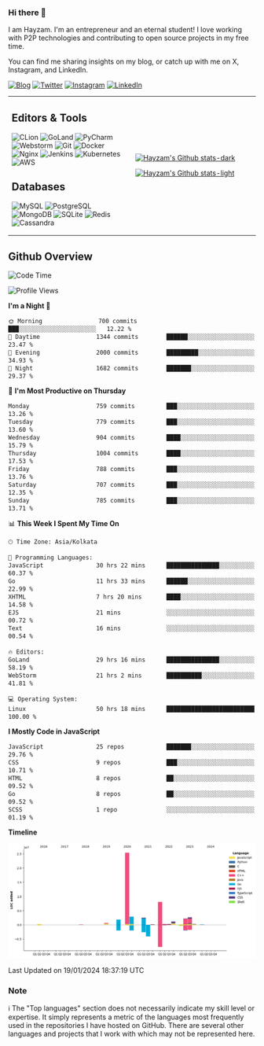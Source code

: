 ### Hi there 👋

I am Hayzam. I'm an entrepreneur and an eternal student! I love working with P2P technologies and contributing to open source projects in my free time.

You can find me sharing insights on my blog, or catch up with me on X, Instagram, and LinkedIn.

[![Blog](https://img.shields.io/badge/Blog-%2312100E.svg?&style=for-the-badge&logo=medium&logoColor=white)](https://hayzam.com)
[![Twitter](https://img.shields.io/badge/Twitter-%231DA1F2.svg?&style=for-the-badge&logo=X&logoColor=white)](https://twitter.com/hayzam_js)
[![Instagram](https://img.shields.io/badge/Instagram-%23E4405F.svg?&style=for-the-badge&logo=instagram&logoColor=white)](https://instagram.com/hayzam.ts)
[![LinkedIn](https://img.shields.io/badge/LinkedIn-%230077B5.svg?&style=for-the-badge&logo=linkedin&logoColor=white)](https://www.linkedin.com/in/hayzam-s-2b9b95139/)

<table width="100%">
<tr>
<td width="50%">

## Editors & Tools

![CLion](https://img.shields.io/badge/-CLion-000000?style=flat&logo=CLion)
![GoLand](https://img.shields.io/badge/-GoLand-000000?style=flat&logo=Goland)
![PyCharm](https://img.shields.io/badge/-PyCharm-000000?style=flat&logo=PyCharm)
![Webstorm](https://img.shields.io/badge/-WebStorm-000000?style=flat&logo=WebStorm)
![Git](https://img.shields.io/badge/-Git-000000?style=flat&logo=git)
![Docker](https://img.shields.io/badge/-Docker-000000?style=flat&logo=docker)
![Nginx](https://img.shields.io/badge/-Nginx-000000?style=flat&logo=nginx)
![Jenkins](https://img.shields.io/badge/-Jenkins-000000?style=flat&logo=jenkins)
![Kubernetes](https://img.shields.io/badge/-Kubernetes-000000?style=flat&logo=kubernetes)
![AWS](https://img.shields.io/badge/-AWS-000000?style=flat&logo=amazon-aws)

## Databases

![MySQL](https://img.shields.io/badge/-MySQL-000000?style=flat&logo=mysql)
![PostgreSQL](https://img.shields.io/badge/-PostgreSQL-000000?style=flat&logo=postgresql)
![MongoDB](https://img.shields.io/badge/-MongoDB-000000?style=flat&logo=mongodb)
![SQLite](https://img.shields.io/badge/-SQLite-000000?style=flat&logo=sqlite)
![Redis](https://img.shields.io/badge/-Redis-000000?style=flat&logo=redis)
![Cassandra](https://img.shields.io/badge/-Cassandra-000000?style=flat&logo=apache-cassandra)
</div>

<td width="50%">
 
[![Hayzam's Github stats-dark](https://github-readme-stats.vercel.app/api?username=hayzamjs&show_icons=true&theme=dark#gh-dark-mode-only)](https://github.com/anuraghazra/github-readme-stats#gh-dark-mode-only)
 
[![Hayzam's Github stats-light](https://github-readme-stats.vercel.app/api?username=hayzamjs&show_icons=true&theme=default#gh-light-mode-only)](https://github.com/anuraghazra/github-readme-stats#gh-light-mode-only)

</td>
</tr>
</table>
 
## Github Overview


<!--START_SECTION:waka-->
![Code Time](http://img.shields.io/badge/Code%20Time-470%20hrs%2054%20mins-blue)

![Profile Views](http://img.shields.io/badge/Profile%20Views-0-blue)

**I'm a Night 🦉** 

```text
🌞 Morning                700 commits         ███░░░░░░░░░░░░░░░░░░░░░░   12.22 % 
🌆 Daytime                1344 commits        ██████░░░░░░░░░░░░░░░░░░░   23.47 % 
🌃 Evening                2000 commits        █████████░░░░░░░░░░░░░░░░   34.93 % 
🌙 Night                  1682 commits        ███████░░░░░░░░░░░░░░░░░░   29.37 % 
```
📅 **I'm Most Productive on Thursday** 

```text
Monday                   759 commits         ███░░░░░░░░░░░░░░░░░░░░░░   13.26 % 
Tuesday                  779 commits         ███░░░░░░░░░░░░░░░░░░░░░░   13.60 % 
Wednesday                904 commits         ████░░░░░░░░░░░░░░░░░░░░░   15.79 % 
Thursday                 1004 commits        ████░░░░░░░░░░░░░░░░░░░░░   17.53 % 
Friday                   788 commits         ███░░░░░░░░░░░░░░░░░░░░░░   13.76 % 
Saturday                 707 commits         ███░░░░░░░░░░░░░░░░░░░░░░   12.35 % 
Sunday                   785 commits         ███░░░░░░░░░░░░░░░░░░░░░░   13.71 % 
```


📊 **This Week I Spent My Time On** 

```text
🕑︎ Time Zone: Asia/Kolkata

💬 Programming Languages: 
JavaScript               30 hrs 22 mins      ███████████████░░░░░░░░░░   60.37 % 
Go                       11 hrs 33 mins      ██████░░░░░░░░░░░░░░░░░░░   22.99 % 
XHTML                    7 hrs 20 mins       ████░░░░░░░░░░░░░░░░░░░░░   14.58 % 
EJS                      21 mins             ░░░░░░░░░░░░░░░░░░░░░░░░░   00.72 % 
Text                     16 mins             ░░░░░░░░░░░░░░░░░░░░░░░░░   00.54 % 

🔥 Editors: 
GoLand                   29 hrs 16 mins      ███████████████░░░░░░░░░░   58.19 % 
WebStorm                 21 hrs 2 mins       ██████████░░░░░░░░░░░░░░░   41.81 % 

💻 Operating System: 
Linux                    50 hrs 18 mins      █████████████████████████   100.00 % 
```

**I Mostly Code in JavaScript** 

```text
JavaScript               25 repos            ███████░░░░░░░░░░░░░░░░░░   29.76 % 
CSS                      9 repos             ███░░░░░░░░░░░░░░░░░░░░░░   10.71 % 
HTML                     8 repos             ██░░░░░░░░░░░░░░░░░░░░░░░   09.52 % 
Go                       8 repos             ██░░░░░░░░░░░░░░░░░░░░░░░   09.52 % 
SCSS                     1 repo              ░░░░░░░░░░░░░░░░░░░░░░░░░   01.19 % 
```



**Timeline**

![Lines of Code chart](https://raw.githubusercontent.com/hayzamjs/hayzamjs/main/assets/bar_graph.png)


 Last Updated on 19/01/2024 18:37:19 UTC
<!--END_SECTION:waka-->


### Note 

:information_source: The "Top languages" section does not necessarily indicate my skill level or expertise. It simply represents a metric of the languages most frequently used in the repositories I have hosted on GitHub. There are several other languages and projects that I work with which may not be represented here. 

